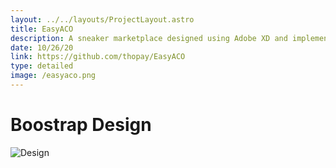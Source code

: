```yaml
---
layout: ../../layouts/ProjectLayout.astro
title: EasyACO
description: A sneaker marketplace designed using Adobe XD and implemented using Bootstrap and JavaScript. A full backend and relational database developed with Python, Flask, Postgres, and Discord OAuth.
date: 10/26/20
link: https://github.com/thopay/EasyACO
type: detailed
image: /easyaco.png
---
```

# Boostrap Design
![Design](/easyaco.png)